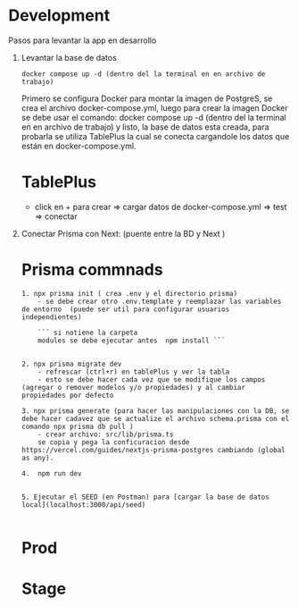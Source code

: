 # Development
Pasos para levantar la app en desarrollo


1. Levantar la base de datos

    ```
    docker compose up -d (dentro del la terminal en en archivo de trabajo)
    ```

    Primero se configura Docker para montar la imagen de PostgreS, se crea el archivo docker-compose.yml, luego para crear la imagen Docker  se debe usar el comando: docker compose up -d (dentro del la terminal en en archivo de trabajo) y listo, la base de datos esta creada, para probarla se utiliza TablePlus la cual se conecta cargandole los datos que están en docker-compose.yml.

    # TablePlus
    - click en + para crear => cargar datos de docker-compose.yml => test => conectar



2. Conectar Prisma con Next: (puente entre la BD y Next )

    # Prisma commnads
    ```
    1. npx prisma init ( crea .env y el directorio prisma)
        - se debe crear otro .env.template y reemplazar las variables de entorno  (puede ser util para configurar usuarios independientes)

        ``` si notiene la carpeta 
        modules se debe ejecutar antes  npm install ```


    2. npx prisma migrate dev
        - refrescar (ctrl+r) en tablePlus y ver la tabla
        - esto se debe hacer cada vez que se modifique los campos (agregar o remover modelos y/o propiedades) y al cambiar propiedades por defecto 

    3. npx prisma generate (para hacer las manipulaciones con la DB, se debe hacer cadavez que se actualize el archivo schema.prisma con el comando npx prisma db pull )
        - crear archivo: src/lib/prisma.ts 
        se copia y pega la conficuracion desde  https://vercel.com/guides/nextjs-prisma-postgres cambiando (global as any).
    
    4.  npm run dev


    5. Ejecutar el SEED (en Postman) para [cargar la base de datos local](localhost:3000/api/seed)


    ```

    # Prod


    # Stage
